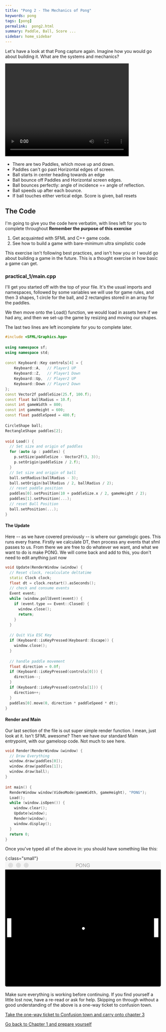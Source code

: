 ```yaml
---
title: "Pong 2 - The Mechanics of Pong"
keywords: pong
tags: [pong]
permalink:  pong2.html
summary: Paddle, Ball, Score ...
sidebar: home_sidebar
---
```


Let's have a look at that Pong capture again. Imagine how you would go about building it. What are the systems and mechanics?

<video class="middle" width="400" height="300" loop autoplay>
  <source src="assets/videos/pong.mp4" type="video/mp4">
</video>

- There are two Paddles, which move up and down.
- Paddles can't go past Horizontal edges of screen.
- Ball starts in center heading towards an edge
- Ball bounce off Paddles and Horizontal screen edges.
- Ball bounces perfectly: angle of incidence == angle of reflection.
- Ball speeds up after each bounce.
- If ball touches either vertical edge. Score is given, ball resets

## The Code

I'm going to give you the code here verbatim, with lines left for you to complete throughout **Remember the purpose of this exercise** 
1. Get acquainted with SFML and C++ game code.
2. See how to build a game with bare-minimum ultra simplistic code

This exercise isn't following best practices, and isn't how you or I would go about building a game in the future. This is a thought exercise in how basic a game can get.

### practical_1/main.cpp
I'll get you started off with the top of your file. It's the usual imports and namespaces, followed by some variables we will use for game rules, and then 3 shapes, 1 circle for the ball, and 2 rectangles stored in an array for the paddles.

We then move onto the Load() function, we would load in assets here if we had any, and then we set-up the game by resizing and moving our shapes.

The last two lines are left incomplete for you to complete later. 

```cpp
#include <SFML/Graphics.hpp>

using namespace sf;
using namespace std;

const Keyboard::Key controls[4] = {
    Keyboard::A,   // Player1 UP
    Keyboard::Z,   // Player1 Down
    Keyboard::Up,  // Player2 UP
    Keyboard::Down // Player2 Down
};
const Vector2f paddleSize(25.f, 100.f);
const float ballRadius = 10.f;
const int gameWidth = 800;
const int gameHeight = 600;
const float paddleSpeed = 400.f;

CircleShape ball;
RectangleShape paddles[2];

void Load() {
  // Set size and origin of paddles
  for (auto &p : paddles) {
    p.setSize(paddleSize - Vector2f(3, 3));
    p.setOrigin(paddleSize / 2.f);
  }
  // Set size and origin of ball
  ball.setRadius(ballRadius - 3);
  ball.setOrigin(ballRadius / 2, ballRadius / 2);
  // reset paddle position
  paddles[0].setPosition(10 + paddleSize.x / 2, gameHeight / 2);
  paddles[1].setPosition(...);
  // reset Ball Position
  ball.setPosition(...);
}
```

#### The Update
Here -- as we have covered previously -- is where our gamelogic goes. This runs every frame.
Firstly we calculate DT, then process any events that sfml passes to us.
From there we are free to do whatever we want, and what we want to do is make PONG. 
We will come back and add to this, you don't need to edit anything just now

```cpp
void Update(RenderWindow &window) {
  // Reset clock, recalculate deltatime
  static Clock clock;
  float dt = clock.restart().asSeconds();
  // check and consume events
  Event event;
  while (window.pollEvent(event)) {
    if (event.type == Event::Closed) {
      window.close();
      return;
    }
  }

  // Quit Via ESC Key
  if (Keyboard::isKeyPressed(Keyboard::Escape)) {
    window.close();
  }

  // handle paddle movement
  float direction = 0.0f;
  if (Keyboard::isKeyPressed(controls[0])) {
    direction--;
  }
  if (Keyboard::isKeyPressed(controls[1])) {
    direction++;
  }
  paddles[0].move(0, direction * paddleSpeed * dt);
}
```

#### Render and Main
Our last section of the file is out super simple render function. I mean, just look at it. Isn't SFML awesome?
Then we have our standard Main entrypoint, with our gameloop code. Not much to see here.

```cpp
void Render(RenderWindow &window) {
  // Draw Everything
  window.draw(paddles[0]);
  window.draw(paddles[1]);
  window.draw(ball);
}

int main() {
  RenderWindow window(VideoMode(gameWidth, gameHeight), "PONG");
  Load();
  while (window.isOpen()) {
    window.clear();
    Update(window);
    Render(window);
    window.display();
  }
  return 0;
}
```

Once you've typed all of the above in: you should have something like this:

{:class="small"}
![PONG screenshot](assets/images/pong_1.png)

Make sure  everything is working before continuing. If you find yourself a little lost now, have a re-read or ask for help. Skipping on through without a good understanding of the above is a one-way ticket to confusion town.

[Take the one-way ticket to Confusion town and carry onto chapter 3](pong3)

[Go back to Chapter 1 and prepare yourself](pong)

